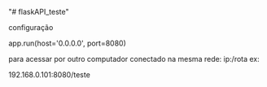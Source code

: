 "# flaskAPI_teste" 


configuração

app.run(host='0.0.0.0', port=8080)

para acessar por outro computador conectado na mesma rede: ip:/rota
ex:

192.168.0.101:8080/teste